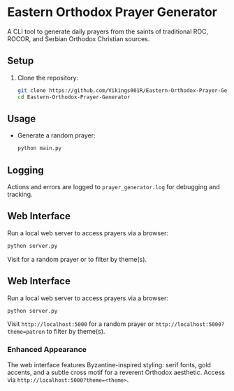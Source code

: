 
# Eastern Orthodox Prayer Generator

A CLI tool to generate daily prayers from the saints of traditional ROC, ROCOR, and Serbian Orthodox Christian sources.

## Setup

1. Clone the repository:
   ```bash
   git clone https://github.com/Vikings001R/Eastern-Orthodox-Prayer-Generator.git
   cd Eastern-Orthodox-Prayer-Generator

## Usage

- Generate a random prayer:
  ```bash
  python main.py

## Logging

Actions and errors are logged to `prayer_generator.log` for debugging and tracking.

## Web Interface

Run a local web server to access prayers via a browser:
```bash
python server.py
```
Visit  for a random prayer or  to filter by theme(s).

## Web Interface

Run a local web server to access prayers via a browser:
```bash
python server.py
```
Visit `http://localhost:5000` for a random prayer or `http://localhost:5000?theme=patron` to filter by theme(s).

### Enhanced Appearance

The web interface features Byzantine-inspired styling: serif fonts, gold accents, and a subtle cross motif for a reverent Orthodox aesthetic. Access via `http://localhost:5000?theme=<theme>`.
